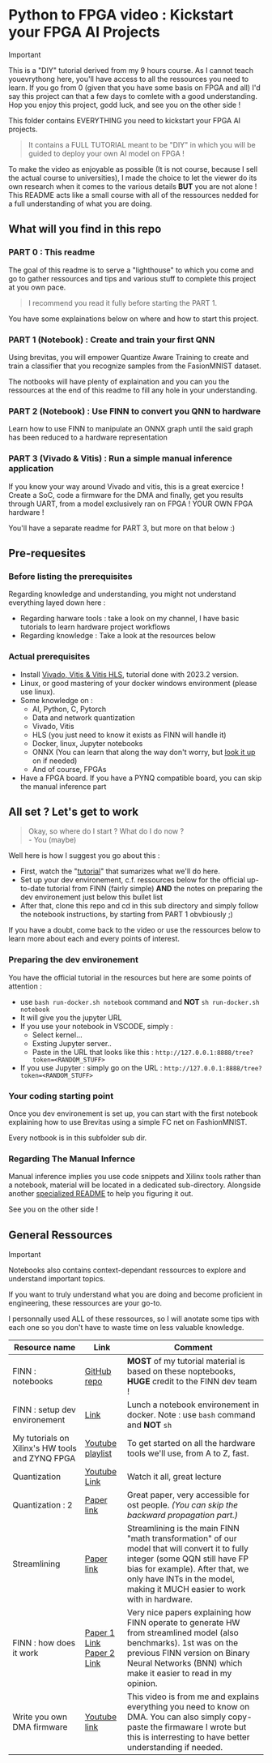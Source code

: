 # Python to FPGA video : Kickstart your FPGA AI Projects

> [!IMPORTANT]  
> This is a "DIY" tutorial derived from my 9 hours course. As I cannot teach youevrythong here, you'll have access to all the ressources you need to learn. If you go from 0 (given that you have some basis on FPGA and all) I'd say this project can that a few days to comlete with a good understanding. Hop you enjoy this project, godd luck, and see you on the other side !

This folder contains EVERYTHING you need to kickstart your FPGA AI projects.

> It contains a FULL TUTORIAL meant to be "DIY" in which you will be guided to deploy your own AI model on FPGA !

To make the video as enjoyable as possible (It is not course, because I sell the actual course to universities), I made the choice to let the viewer do its own research when it comes to the various details **BUT** you are not alone ! This README acts like a small course with all of the ressources nedded for a full understanding of what you are doing.

## What will you find in this repo

### PART 0 : This readme

The goal of this readme is to serve a "lighthouse" to which you come and go to gather ressources and tips and various stuff to complete this project at you own pace.

> I recommend you read it fully before starting the PART 1.

You have some explainations below on where and how to start this project.

### PART 1 (Notebook) : Create and train your first QNN

Using brevitas, you will empower Quantize Aware Training to create and train a classifier that you recognize samples from the FasionMNIST dataset.

The notbooks will have plenty of explaination and you can you the ressources at the end of this readme to fill any hole in your understanding.

### PART 2 (Notebook) : Use FINN to convert you QNN to hardware

Learn how to use FINN to manipulate an ONNX graph until the said graph has been reduced to a hardware representation

### PART 3 (Vivado & Vitis) : Run a simple manual inference application

If you know your way around Vivado and vitis, this is a great exercice ! Create a SoC, code a firmware for the DMA and finally, get you results through UART, from a model exclusively ran on FPGA ! YOUR OWN FPGA hardware !

You'll have a separate readme for PART 3, but more on that below :)

## Pre-requesites

### Before listing the prerequisites

Regarding knowledge and understanding, you might not understand everything layed down here :

- Regarding harware tools : take a look on my channel, I have basic tutorials to learn hardware project workflows
- Regarding knowledge : Take a look at the resources below

### Actual prerequisites

- Install [Vivado, Vitis & Vitis HLS](https://www.xilinx.com/support/download/index.html/content/xilinx/en/downloadNav/vivado-design-tools/2023-2.html), tutorial done with 2023.2 version.
- Linux, or good mastering of your docker windows environment (please use linux).
- Some knowledge on :
  - AI, Python, C, Pytorch
  - Data and network quantization
  - Vivado, Vitis
  - HLS (you just need to know it exists as FINN will handle it)
  - Docker, linux, Jupyter notebooks
  - ONNX (You can learn that along the way don't worry, but [look it up](https://fr.wikipedia.org/wiki/Open_Neural_Network_Exchange) on if needed)
  - And of course, FPGAs
- Have a FPGA board. If you have a PYNQ compatible board, you can skip the manual inference part

## All set ? Let's get to work

> Okay, so where do I start ? What do I do now ? <br> - You (maybe)

Well here is how I suggest you go about this :

- First, watch the "[tutorial](https://www.youtube.com/watch?v=VsXMlSB6Yq4)" that sumarizes what we'll do here.
- Set up your dev environement, c.f. ressources below for the official up-to-date tutorial from FINN (fairly simple) **AND** the notes on preparing the dev environement just below this bullet list
- After that, clone this repo and cd in this sub directory and simply follow the notebook instructions, by starting from PART 1 obvbiously ;)

If you have a doubt, come back to the video or use the ressources below to learn more about each and every points of interest.

### Preparing the dev environement

You have the official tutorial in the resources but here are some points of attention :

- use `bash run-docker.sh notebook` command and **NOT** `sh run-docker.sh notebook`
- It will give you the jupyter URL
- If you use your notebook in VSCODE, simply :
  - Select kernel...
  - Exsting Jupyter server..
  - Paste in the URL that looks like this : `http://127.0.0.1:8888/tree?token=<RANDOM_STUFF>`
- If you use Jupyter : simply go on the URL : `http://127.0.0.1:8888/tree?token=<RANDOM_STUFF>`

### Your coding starting point

Once you dev environement is set up, you can start with the first notebook explaining how to use Brevitas using a simple FC net on FashionMNIST.

Every notbook is in this subfolder sub dir.

### Regarding The Manual Infernce

Manual inference implies you use code snippets and Xilinx tools rather than a notebook, material will be located in a dedicated sub-directory. Alongside another [specialized README](./3_manual_inference/README.md) to help you figuring it out.

See you on the other side !

## General Ressources

> [!IMPORTANT]  
> Notebooks also contains context-dependant ressources to explore and understand important topics.

If you want to truly understand what you are doing and become proficient in engineering, these ressources are your go-to.

I personnally used ALL of these ressources, so I will anotate some tips with each one so you don't have to waste time on less valuable knowledge.

| Resource name                                   | Link                                                                                                    | Comment                                                                                                                                                                                                                                       |
| ----------------------------------------------- | ------------------------------------------------------------------------------------------------------- | --------------------------------------------------------------------------------------------------------------------------------------------------------------------------------------------------------------------------------------------- |
| FINN : notebooks                                | [GitHub repo](https://github.com/Xilinx/finn/tree/main/notebooks)                                       | **MOST** of my tutorial material is based on these noptebooks, **HUGE** credit to the FINN dev team !                                                                                                                                         |
| FINN : setup dev environement                   | [Link](https://finn.readthedocs.io/en/latest/getting_started.html#running-finn-in-docker)               | Lunch a notebook environement in docker. Note : use `bash` command and **NOT** `sh`                                                                                                                                                           |
| My tutorials on Xilinx's HW tools and ZYNQ FPGA | [Youtube playlist](https://www.youtube.com/watch?v=DQHTSelupDs&list=PLCn4eX6oSgMbgI4WERry0XnHiVysNqtGc) | To get started on all the hardware tools we'll use, from A to Z, fast.                                                                                                                                                                        |
| Quantization                                    | [Youtube Link](https://www.youtube.com/watch?v=0VdNflU08yA)                                             | Watch it all, great lecture                                                                                                                                                                                                                   |
| Quantization : 2                                | [Paper link](https://arxiv.org/pdf/2106.08295)                                                          | Great paper, very accessible for ost people. _(You can skip the backward propagation part.)_                                                                                                                                                  |
| Streamlining                                    | [Paper link](https://arxiv.org/pdf/1709.04060)                                                          | Streamlining is the main FINN "math transformation" of our model that will convert it to fully integer (some QQN still have FP bias for example). After that, we only have INTs in the model, making it MUCH easier to work with in hardware. |
| FINN : how does it work                         | [Paper 1 Link](https://arxiv.org/pdf/1612.07119) <br> [Paper 2 Link](https://arxiv.org/pdf/1809.04570)  | Very nice papers explaining how FINN operate to generate HW from streamlined model (also benchmarks). 1st was on the previous FINN version on Binary Neural Networks (BNN) which make it easier to read in my opinion.                        |
| Write you own DMA firmware                      | [Youtube link](https://www.youtube.com/watch?v=aySO9jCKj9g)                                             | This video is from me and explains everything you need to know on DMA. You can also simply copy-paste the firmaware I wrote but this is interresting to have better understanding if needed.                                                  |
